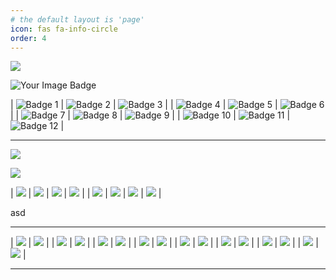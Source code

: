 ```yaml
---
# the default layout is 'page'
icon: fas fa-info-circle
order: 4
---
```



![](https://github.com/umutsaglam/umutsaglam.github.io/blob/main/images/thm.png?raw=true)

<img src="https://tryhackme-badges.s3.amazonaws.com/solidsec.png" alt="Your Image Badge" />


| ![Badge 1](https://assets.tryhackme.com/room-badges/38885e6e4a7ffb23ab9fe5bd2f47f744.png) | ![Badge 2](https://assets.tryhackme.com/room-badges/25dddd71a8d2182d75b2388e0d56fc19.png) | ![Badge 3](https://assets.tryhackme.com/room-badges/4dba45f730428983873a0e37676b34a6.png) |
| ![Badge 4](https://assets.tryhackme.com/room-badges/970a4f7e4bccb67d7f20afe7fecf55d3.png) | ![Badge 5](https://assets.tryhackme.com/room-badges/673e7218f98e4b30568743d6538d9ebd.png) | ![Badge 6](https://assets.tryhackme.com/room-badges/fce1abb9775486d4f1d0af1dc785bba0.png) |
| ![Badge 7](https://assets.tryhackme.com/room-badges/24df75a720abb7ed7609dc622b2ab52e.png) | ![Badge 8](https://assets.tryhackme.com/room-badges/abe06b460c270817279cff41be79d16c.png) | ![Badge 9](https://assets.tryhackme.com/room-badges/a6bb243b0f4f8f797f254cb34783d451.png) |
| ![Badge 10](https://assets.tryhackme.com/room-badges/6adb171eafdaad4516db095099dbe33e.png) | ![Badge 11](https://assets.tryhackme.com/room-badges/d5a4f019864860da7d03bdb7edfdf893.png) | ![Badge 12](https://assets.tryhackme.com/room-badges/e3670d1efbbba8fd708d89790615ffd3.png) |


---

![](https://github.com/umutsaglam/umutsaglam.github.io/blob/main/images/hackviser.jpg?raw=true)

![](https://github.com/umutsaglam/umutsaglam.github.io/blob/main/images/qa.png?raw=true)

| ![](https://github.com/umutsaglam/umutsaglam.github.io/blob/main/images/q1.png?raw=true) | ![](https://github.com/umutsaglam/umutsaglam.github.io/blob/main/images/q2.png?raw=true) | ![](https://github.com/umutsaglam/umutsaglam.github.io/blob/main/images/q3.png?raw=true) | ![](https://github.com/umutsaglam/umutsaglam.github.io/blob/main/images/q4.png?raw=true) |
| ![](https://github.com/umutsaglam/umutsaglam.github.io/blob/main/images/q5.png?raw=true) | ![](https://github.com/umutsaglam/umutsaglam.github.io/blob/main/images/q6.png?raw=true) | ![](https://github.com/umutsaglam/umutsaglam.github.io/blob/main/images/q7.png?raw=true) | ![](https://github.com/umutsaglam/umutsaglam.github.io/blob/main/images/q8.png?raw=true) |


asd

---

| ![](https://github.com/umutsaglam/umutsaglam.github.io/blob/main/images/sertifika/Cyber_Threat_Management_Badge.jpg?raw=true) | ![](https://github.com/umutsaglam/umutsaglam.github.io/blob/main/images/sertifika/Ethical_Hacker_Badge.jpg?raw=true) |
| ![](https://github.com/umutsaglam/umutsaglam.github.io/blob/main/images/sertifika/cybrary-cert-ethical-hacking_page-0001.jpg?raw=true) | ![](https://github.com/umutsaglam/umutsaglam.github.io/blob/main/images/sertifika/THM-KM78V0PLNA.png?raw=true) |
| ![](https://github.com/umutsaglam/umutsaglam.github.io/blob/main/images/sertifika/THM-VVLGVZGNXK.png?raw=true) | ![](https://github.com/umutsaglam/umutsaglam.github.io/blob/main/images/sertifika/THM-ACWNTUM8VV.png?raw=true) |
| ![](https://github.com/umutsaglam/umutsaglam.github.io/blob/main/images/sertifika/thumbnail_skb_sertifika1.jpg?raw=true) | ![](https://github.com/umutsaglam/umutsaglam.github.io/blob/main/images/sertifika/thumbnail_skb_sertifika2.jpg?raw=true) |
| ![](https://github.com/umutsaglam/umutsaglam.github.io/blob/main/images/sertifika/Pentesting101.jpg?raw=true) | ![](https://github.com/umutsaglam/umutsaglam.github.io/blob/main/images/sertifika/Python101.jpg?raw=true) |
| ![](https://github.com/umutsaglam/umutsaglam.github.io/blob/main/images/sertifika/SQL.jpg?raw=true) | ![](https://github.com/umutsaglam/umutsaglam.github.io/blob/main/images/sertifika/UC-68a3028f-05f0-4f2e-a3ec-3984222bcb2b.jpg?raw=true) |
| ![](https://github.com/umutsaglam/umutsaglam.github.io/blob/main/images/sertifika/UC-966ab29d-013b-4afb-bbe5-72c9cd1d31fa.jpg?raw=true) | ![](https://github.com/umutsaglam/umutsaglam.github.io/blob/main/images/sertifika/UC-8418e744-fd53-48c4-b088-ff7408cf42ef.jpg?raw=true) |
| ![](https://github.com/umutsaglam/umutsaglam.github.io/blob/main/images/sertifika/UC-aa4d7780-8279-441b-844c-d4825b4db5a0.jpg?raw=true) | ![](https://github.com/umutsaglam/umutsaglam.github.io/blob/main/images/sertifika/UC-ee335d92-41cd-46bf-acbc-0b6240aed35b.jpg?raw=true) |







---




